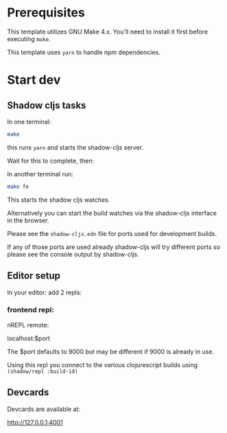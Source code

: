 # Prerequisites

This template utilizes GNU Make 4.x. You'll need to install it first 
before executing `make`.

This template uses `yarn` to handle npm dependencies.

# Start dev

## Shadow cljs tasks

In one terminal:

```bash
make
```
this runs `yarn` and starts the shadow-cljs server.

Wait for this to complete, then:

In another terminal run:
```bash
make fe
```
This starts the shadow cljs watches.

Alternatively you can start the build watches via the shadow-cljs interface in the browser.

Please see the `shadow-cljs.edn` file for ports used for development builds.

If any of those ports are used already shadow-cljs will try different ports so please see the console output 
by shadow-cljs.


## Editor setup

In your editor:
add 2 repls:

### frontend repl:

nREPL remote:

  localhost:$port
  
The $port defaults to 9000 but may be different if 9000 is already in use.

Using this repl you connect to the various clojurescript builds using `(shadow/repl :build-id)`



## Devcards
Devcards are available at:

http://127.0.0.1:4001

